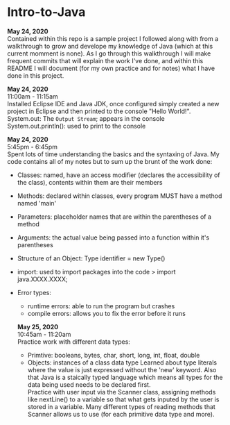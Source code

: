# Intro-to-Java
<b>May 24, 2020</b><br>
Contained within this repo is a sample project I followed along with from a walkthrough to grow and develope my knowledge of Java (which at this current momment is none). As I go through this walkthrough I will make frequent commits that will explain the work I've done, and within this README I will document (for my own practice and for notes) what I have done in this project.<br>

<b>May 24, 2020</b><br>
11:00am - 11:15am<br>
Installed Eclipse IDE and Java JDK, once configured simply created a new project in Eclipse and then printed to the console "Hello World!".<br>
System.out: The `Output Stream`; appears in the console<br>
System.out.println(): used to print to the console<br>

<b>May 24, 2020</b><br>
5:45pm - 6:45pm<br>
Spent lots of time understanding the basics and the syntaxing of Java. My code contains all of my notes but to sum up the brunt of the work done:<br>
- Classes: named, have an access modifier (declares the accessibility of the class), contents within them are their members
- Methods: declared within classes, every program MUST have a method named 'main'
- Parameters: placeholder names that are within the parentheses of a method
- Arguments: the actual value being passed into a function within it's parentheses
- Structure of an Object: Type identifier = new Type()
- import: used to import packages into the code > import java.XXXX.XXXX;
- Error types:
  - runtime errors: able to run the program but crashes
  - compile errors: allows you to fix the error before it runs<br>
  
  <b>May 25, 2020</b><br>
  10:45am - 11:20am<br>
  Practice work with different data types:
  - Primtive: booleans, bytes, char, short, long, int, float, double
  - Objects: instances of a class data type
  Learned about type literals where the value is just expressed without the 'new' keyword. Also that Java is a staically typed language which means all types for the data being used needs to be declared first.<br>
  Practice with user input via the Scanner class, assigning methods like nextLine() to a variable so that what gets inputed by the user is stored in a variable. Many different types of reading methods that Scanner allows us to use (for each primitive data type and more).<br>
